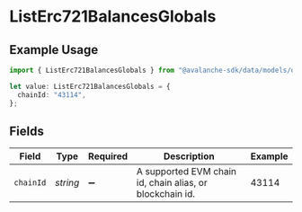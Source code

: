 # ListErc721BalancesGlobals

## Example Usage

```typescript
import { ListErc721BalancesGlobals } from "@avalanche-sdk/data/models/operations";

let value: ListErc721BalancesGlobals = {
  chainId: "43114",
};
```

## Fields

| Field                                                    | Type                                                     | Required                                                 | Description                                              | Example                                                  |
| -------------------------------------------------------- | -------------------------------------------------------- | -------------------------------------------------------- | -------------------------------------------------------- | -------------------------------------------------------- |
| `chainId`                                                | *string*                                                 | :heavy_minus_sign:                                       | A supported EVM chain id, chain alias, or blockchain id. | 43114                                                    |